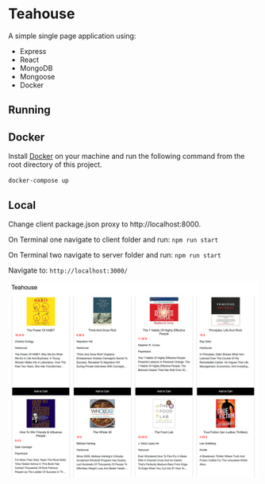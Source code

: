 # Teahouse

A simple single page application using:

* Express
* React
* MongoDB
* Mongoose
* Docker

## Running

## Docker
Install [Docker](https://www.docker.com/get-started) on your machine and run the following command from the root directory of this project.

`docker-compose up`

## Local
Change client package.json proxy to http://localhost:8000.

On Terminal one navigate to client folder and run:
`npm run start`

On Terminal two navigate to server folder and run:
`npm run start`

Navigate to:
`http://localhost:3000/`

![Alt text](/img/teahouse.png "Teahouse")





